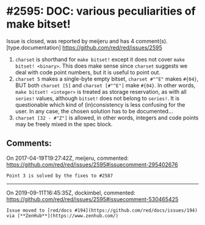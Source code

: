 
#2595: DOC: various peculiarities of make bitset!
================================================================================
Issue is closed, was reported by meijeru and has 4 comment(s).
[type.documentation]
<https://github.com/red/red/issues/2595>

1. `charset` is shorthand for `make bitset!` except it does not cover `make bitset! <binary>`. This does make sense since `charset` suggests we deal with code point numbers, but it is useful to point out.
2. `charset 5` makes a single-byte empty bitset, `charset #"^E"` makes `#{04}`, BUT both `charset [5]` and `charset [#"^E"]` make `#{04}`. In other words, `make bitset! <integer>` is treated as storage reservation, as with all `series!` values, although `bitset!` does not belong to `series!`. It is questionable which kind of (in)consistency is less confusing for the user. In any case, the chosen solution has to be documented...
3. `charset [32 - #"Z"]` is allowed, in other words, integers and code points may be freely mixed in the spec block.


Comments:
--------------------------------------------------------------------------------

On 2017-04-19T19:27:42Z, meijeru, commented:
<https://github.com/red/red/issues/2595#issuecomment-295402676>

    Point 3 is solved by the fixes to #2587

--------------------------------------------------------------------------------

On 2019-09-11T16:45:35Z, dockimbel, commented:
<https://github.com/red/red/issues/2595#issuecomment-530465425>

    Issue moved to [red/docs #194](https://github.com/red/docs/issues/194) via [**ZenHub**](https://www.zenhub.com/)


